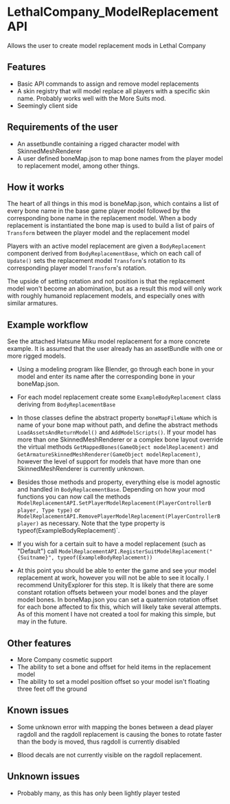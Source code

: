 # LethalCompany_ModelReplacementAPI

Allows the user to create model replacement mods in Lethal Company

Features
-
- Basic API commands to assign and remove model replacements
- A skin registry that will model replace all players with a specific skin name. Probably works well with the More Suits mod. 
- Seemingly client side




Requirements of the user
-
- An assetbundle containing a rigged character model with SkinnedMeshRenderer
- A user defined boneMap.json to map bone names from the player model to replacement model, among other things. 

How it works
-
The heart of all things in this mod is boneMap.json, which contains a list of every bone name in the base game player model followed by the corresponding bone name in the replacement model. When a body replacement is instantiated the bone map is used to build a list of pairs of `Transform` between the player model and the replacement model

Players with an active model replacement are given a `BodyReplacement` component derived from `BodyReplacementBase`, which on each call of `Update()` sets the replacement model `Transform`'s rotation to its corresponding player model `Transform`'s rotation. 

The upside of setting rotation and not position is that the replacement model won't become an abomination, but as a result this mod will only work with roughly humanoid replacement models, and especially ones with similar armatures. 

Example workflow
-
See the attached Hatsune Miku model replacement for a more concrete example. It is assumed that the user already has an assetBundle with one or more rigged models.

* Using a modeling program like Blender, go through each bone in your model and enter its name after the corresponding bone in your boneMap.json.

* For each model replacement create some `ExampleBodyReplacement` class deriving from `BodyReplacementBase`

* In those classes define the abstract property `boneMapFileName` which is name of your bone map without path, and define the abstract methods `LoadAssetsAndReturnModel()` and `AddModelScripts()`. If your model has more than one SkinnedMeshRenderer or a complex bone layout override the virtual methods `GetMappedBones(GameObject modelReplacement)` and `GetArmatureSkinnedMeshRenderer(GameObject modelReplacement)`, however the level of support for models that have more than one SkinnedMeshRenderer is currently unknown.

* Besides those methods and property, everything else is model agnostic and handled in `BodyReplacementBase`. Depending on how your mod functions you can now call the methods `ModelReplacementAPI.SetPlayerModelReplacement(PlayerControllerB player, Type type)` or `ModelReplacementAPI.RemovePlayerModelReplacement(PlayerControllerB player)` as necessary. Note that the type property is typeof(ExampleBodyReplacement)`.

* If you wish for a certain suit to have a model replacement (such as "Default") call `ModelReplacementAPI.RegisterSuitModelReplacement("{Suitname}", typeof(ExampleBodyReplacement))`

* At this point you should be able to enter the game and see your model replacement at work, however you will not be able to see it locally. I recommend UnityExplorer for this step. It is likely that there are some constant rotation offsets between your model bones and the player model bones. In boneMap.json you can set a quaternion rotation offset for each bone affected to fix this, which will likely take several attempts. As of this moment I have not created a tool for making this simple, but may in the future. 

Other features
-
* More Company cosmetic support
* The ability to set a bone and offset for held items in the replacement model
* The ability to set a model position offset so your model isn't floating three feet off the ground

Known issues
-
* Some unknown error with mapping the bones between a dead player ragdoll and the ragdoll replacement is causing the bones to rotate faster than the body is moved, thus ragdoll is currently disabled

* Blood decals are not currently visible on the ragdoll replacement. 

Unknown issues
-
* Probably many, as this has only been lightly player tested

